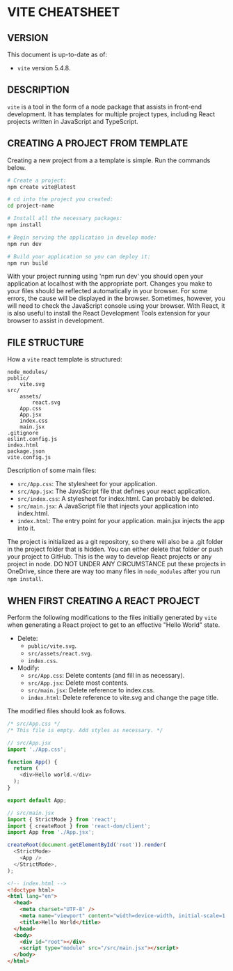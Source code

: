 # VITE CHEATSHEET

## VERSION

This document is up-to-date as of:

* ```vite``` version 5.4.8.

## DESCRIPTION

```vite``` is a tool in the form of a node package that assists in front-end development. It has templates for multiple project types, including React projects written in JavaScript and TypeScript.

## CREATING A PROJECT FROM TEMPLATE

Creating a new project from a a template is simple. Run the commands below.

```sh
# Create a project:
npm create vite@latest

# cd into the project you created:
cd project-name

# Install all the necessary packages:
npm install

# Begin serving the application in develop mode:
npm run dev

# Build your application so you can deploy it:
npm run build
```

With your project running using 'npm run dev' you should open your application at localhost with the appropriate port. Changes you make to your files should be reflected automatically in your browser. For some errors, the cause will be displayed in the browser. Sometimes, however, you will need to check the JavaScript console using your browser. With React, it is also useful to install the React Development Tools extension for your browser to assist in development.

## FILE STRUCTURE

How a ```vite``` react template is structured:

```
node_modules/
public/
    vite.svg
src/
    assets/
        react.svg
    App.css
    App.jsx
    index.css
    main.jsx
.gitignore
eslint.config.js
index.html
package.json
vite.config.js
```

Description of some main files:

* ```src/App.css```: The stylesheet for your application.
* ```src/App.jsx```: The JavaScript file that defines your react application.
* ```src/index.css```: A stylesheet for index.html. Can probably be deleted.
* ```src/main.jsx```: A JavaScript file that injects your application into index.html.
* ```index.html```: The entry point for your application. main.jsx injects the app into it.

The project is initialized as a git repository, so there will also be a .git folder in the project folder that is hidden. You can either delete that folder or push your project to GitHub. This is the way to develop React projects or any project in node. DO NOT UNDER ANY CIRCUMSTANCE put these projects in OneDrive, since there are way too many files in ```node_modules``` after you run ```npm install```.

## WHEN FIRST CREATING A REACT PROJECT

Perform the following modifications to the files initially generated by ```vite``` when generating a React project to get to an effective "Hello World" state.

* Delete:
  * ```public/vite.svg```.
  * ```src/assets/react.svg```.
  * ```index.css```.
* Modify:
  * ```src/App.css```: Delete contents (and fill in as necessary).
  * ```src/App.jsx```: Delete most contents.
  * ```src/main.jsx```: Delete reference to index.css.
  * ```index.html```: Delete reference to vite.svg and change the page title.

The modified files should look as follows.

```css
/* src/App.css */
/* This file is empty. Add styles as necessary. */
```

```javascript
// src/App.jsx
import './App.css';

function App() {
  return (
    <div>Hello world.</div>
  );
}

export default App;
```

```javascript
// src/main.jsx
import { StrictMode } from 'react';
import { createRoot } from 'react-dom/client';
import App from './App.jsx';

createRoot(document.getElementById('root')).render(
  <StrictMode>
    <App />
  </StrictMode>,
);
```

```html
<!-- index.html -->
<!doctype html>
<html lang="en">
  <head>
    <meta charset="UTF-8" />
    <meta name="viewport" content="width=device-width, initial-scale=1.0" />
    <title>Hello World</title>
  </head>
  <body>
    <div id="root"></div>
    <script type="module" src="/src/main.jsx"></script>
  </body>
</html>
```